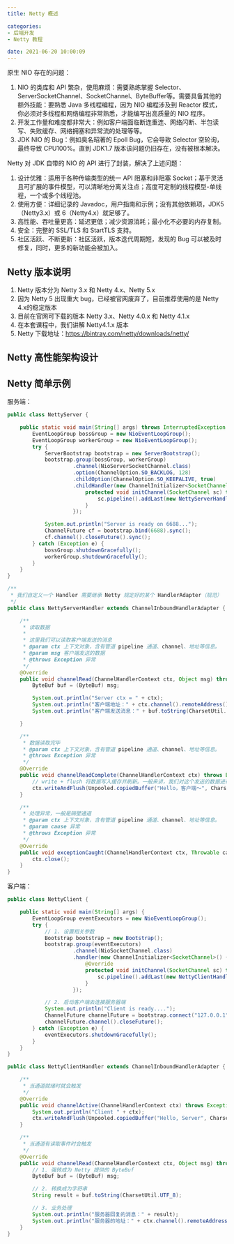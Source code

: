 ```yaml
---
title: Netty 概述

categories:
- 后端开发
- Netty 教程

date: 2021-06-20 10:00:09
---
```

原生 NIO 存在的问题：
1. NIO 的类库和 API 繁杂，使用麻烦：需要熟练掌握 Selector、ServerSocketChannel、SocketChannel、ByteBuffer等。需要具备其他的额外技能：要熟悉 Java 多线程编程，因为 NIO 编程涉及到 Reactor 模式，你必须对多线程和网络编程非常熟悉，才能编写出高质量的 NIO 程序。
1. 开发工作量和难度都非常大：例如客户端面临断连重连、网络闪断、半包读写、失败缓存、网络拥塞和异常流的处理等等。
1. JDK NIO 的 Bug：例如臭名昭著的 Epoll Bug，它会导致 Selector 空轮询，最终导致 CPU100%。直到 JDK1.7 版本该问题仍旧存在，没有被根本解决。

Netty 对 JDK 自带的 NIO 的 API 进行了封装，解决了上述问题：
1. 设计优雅：适用于各种传输类型的统一 API 阻塞和非阻塞 Socket；基于灵活且可扩展的事件模型，可以清晰地分离关注点；高度可定制的线程模型-单线程，一个或多个线程池。
1. 使用方便：详细记录的 Javadoc，用户指南和示例；没有其他依赖项，JDK5（Netty3.x）或 6（Netty4.x）就足够了。
1. 高性能、吞吐量更高：延迟更低；减少资源消耗；最小化不必要的内存复制。
1. 安全：完整的 SSL/TLS 和 StartTLS 支持。
1. 社区活跃、不断更新：社区活跃，版本迭代周期短，发现的 Bug 可以被及时修复，同时，更多的新功能会被加入。

## Netty 版本说明
1. Netty 版本分为 Netty 3.x 和 Netty 4.x、Netty 5.x
1. 因为 Netty 5 出现重大 bug，已经被官网废弃了，目前推荐使用的是 Netty 4.x的稳定版本
1. 目前在官网可下载的版本 Netty 3.x、Netty 4.0.x 和 Netty 4.1.x
1. 在本套课程中，我们讲解 Netty4.1.x 版本
1. Netty 下载地址：https://bintray.com/netty/downloads/netty/

## Netty 高性能架构设计

## Netty 简单示例

服务端：

```java
public class NettyServer {

    public static void main(String[] args) throws InterruptedException {
        EventLoopGroup bossGroup = new NioEventLoopGroup();
        EventLoopGroup workerGroup = new NioEventLoopGroup();
        try {
            ServerBootstrap bootstrap = new ServerBootstrap();
            bootstrap.group(bossGroup, workerGroup)
                     .channel(NioServerSocketChannel.class)
                     .option(ChannelOption.SO_BACKLOG, 128)
                     .childOption(ChannelOption.SO_KEEPALIVE, true)
                     .childHandler(new ChannelInitializer<SocketChannel>() {
                         protected void initChannel(SocketChannel sc) throws Exception {
                             sc.pipeline().addLast(new NettyServerHandler());
                         }
                     });

            System.out.println("Server is ready on 6688...");
            ChannelFuture cf = bootstrap.bind(6688).sync();
            cf.channel().closeFuture().sync();
        } catch (Exception e) {
            bossGroup.shutdownGracefully();
            workerGroup.shutdownGracefully();
        }
    }
}

/**
 * 我们自定义一个 Handler 需要继承 Netty 规定好的某个 HandlerAdapter（规范）
 */
public class NettyServerHandler extends ChannelInboundHandlerAdapter {

    /**
     * 读取数据
     *
     * 这里我们可以读取客户端发送的消息
     * @param ctx 上下文对象，含有管道 pipeline 通道、channel、地址等信息。
     * @param msg 客户端发送的数据
     * @throws Exception 异常
     */
    @Override
    public void channelRead(ChannelHandlerContext ctx, Object msg) throws Exception {
        ByteBuf buf = (ByteBuf) msg;

        System.out.println("Server ctx = " + ctx);
        System.out.println("客户端地址：" + ctx.channel().remoteAddress());
        System.out.println("客户端发送消息：" + buf.toString(CharsetUtil.UTF_8));

    }

    /**
     * 数据读取完毕
     * @param ctx 上下文对象，含有管道 pipeline 通道、channel、地址等信息。
     * @throws Exception 异常
     */
    @Override
    public void channelReadComplete(ChannelHandlerContext ctx) throws Exception {
        // write + flush 将数据写入缓存并刷新。一般来讲，我们对这个发送的数据进行编码
        ctx.writeAndFlush(Unpooled.copiedBuffer("Hello，客户端～", CharsetUtil.UTF_8));
    }

    /**
     * 处理异常，一般是隔壁通道
     * @param ctx 上下文对象，含有管道 pipeline 通道、channel、地址等信息。
     * @param cause 异常
     * @throws Exception 异常
     */
    @Override
    public void exceptionCaught(ChannelHandlerContext ctx, Throwable cause) throws Exception {
        ctx.close();
    }
}
```

客户端：

```java
public class NettyClient {

    public static void main(String[] args) {
        EventLoopGroup eventExecutors = new NioEventLoopGroup();
        try {
            // 1. 设置相关参数
            Bootstrap bootstrap = new Bootstrap();
            bootstrap.group(eventExecutors)
                     .channel(NioSocketChannel.class)
                     .handler(new ChannelInitializer<SocketChannel>() {
                         @Override
                         protected void initChannel(SocketChannel sc) throws Exception {
                             sc.pipeline().addLast(new NettyClientHandler());
                         }
                     });

            // 2. 启动客户端去连接服务器端
            System.out.println("Client is ready....");
            ChannelFuture channelFuture = bootstrap.connect("127.0.0.1", 6688).sync();
            channelFuture.channel().closeFuture();
        } catch (Exception e) {
            eventExecutors.shutdownGracefully();
        }
    }
}

public class NettyClientHandler extends ChannelInboundHandlerAdapter {

    /**
     * 当通道就绪时就会触发
     */
    @Override
    public void channelActive(ChannelHandlerContext ctx) throws Exception {
        System.out.println("Client " + ctx);
        ctx.writeAndFlush(Unpooled.copiedBuffer("Hello, Server", CharsetUtil.UTF_8));
    }

    /**
     * 当通道有读取事件时会触发
     */
    @Override
    public void channelRead(ChannelHandlerContext ctx, Object msg) throws Exception {
        // 1. 强转成为 Netty 提供的 ByteBuf
        ByteBuf buf = (ByteBuf) msg;

        // 2. 转换成为字符串
        String result = buf.toString(CharsetUtil.UTF_8);

        // 3. 业务处理
        System.out.println("服务器回复的消息：" + result);
        System.out.println("服务器的地址：" + ctx.channel().remoteAddress());
    }
}
```